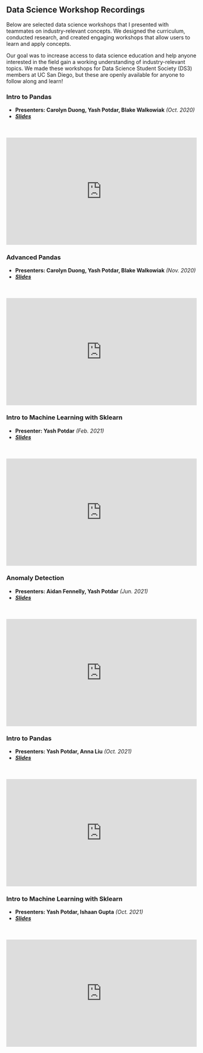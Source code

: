 ---
---

## Data Science Workshop Recordings
Below are selected data science workshops that I presented with teammates on industry-relevant concepts. We designed the curriculum, conducted research, and created engaging workshops that allow users to learn and apply concepts.

Our goal was to increase access to data science education and help anyone interested in the field gain a working understanding of industry-relevant topics. We made these workshops for Data Science Student Society (DS3) members at UC San Diego, but these are openly available for anyone to follow along and learn!


### Intro to Pandas 
- **Presenters: Carolyn Duong, Yash Potdar, Blake Walkowiak** *(Oct. 2020)*
- <a href="https://docs.google.com/presentation/d/18ybyLcXbEL7qSlO4A3UhM8VOjfG6LkXjPYozVwX24KE/edit#slide=id.p" target = "_blank">***Slides***</a>
<br>
<br>
<iframe style="width: 100%; aspect-ratio: 16/9;" src="https://www.youtube.com/embed/LN6XWwLVu2s" title="YouTube video player" frameborder="0" allow="accelerometer; autoplay; clipboard-write; encrypted-media; gyroscope; picture-in-picture; web-share" allowfullscreen></iframe>

### Advanced Pandas 
- **Presenters: Carolyn Duong, Yash Potdar, Blake Walkowiak** *(Nov. 2020)*
- <a href="https://docs.google.com/presentation/d/1pv9yAVuFMmiTDvPxAKuul6fAosv-71aXGhimTwWyLjk/edit#slide=id.gad0b223da3_0_13" target = "_blank">***Slides***</a>
<br>
<br>
<iframe style="width: 100%; aspect-ratio: 16/9;" src="https://www.youtube.com/embed/MetSgPWpqpM" title="YouTube video player" frameborder="0" allow="accelerometer; autoplay; clipboard-write; encrypted-media; gyroscope; picture-in-picture; web-share" allowfullscreen></iframe>

### Intro to Machine Learning with Sklearn 
- **Presenter: Yash Potdar** *(Feb. 2021)*
- <a href="https://docs.google.com/presentation/d/1Hw1B5-jLjqEwMqX-X95PgkrSMalVuDY9x8MLMa1ytrk/edit#slide=id.g6c52a2e8d8_0_177" target = "_blank">***Slides***</a>
<!-- SLIDES CURRENTLY REQUIRE TO BE SIGNED INTO UCSD -->
<br>
<br>
<iframe style="width: 100%; aspect-ratio: 16/9;" src="https://www.youtube.com/embed/2p55_wHQW18" title="YouTube video player" frameborder="0" allow="accelerometer; autoplay; clipboard-write; encrypted-media; gyroscope; picture-in-picture; web-share" allowfullscreen></iframe>

### Anomaly Detection 
- **Presenters: Aidan Fennelly, Yash Potdar** *(Jun. 2021)*
- <a href="https://docs.google.com/presentation/d/13ag8whWNkC4Mumrbznvg7g13WOEQGontHIrRqG6plV4/edit#slide=id.p" target = "_blank">***Slides***</a>
<br>
<br>
<iframe style="width: 100%; aspect-ratio: 16/9;" src="https://www.youtube.com/embed/OmA2nJRGiHA" title="YouTube video player" frameborder="0" allow="accelerometer; autoplay; clipboard-write; encrypted-media; gyroscope; picture-in-picture; web-share" allowfullscreen></iframe>

### Intro to Pandas 
- **Presenters: Yash Potdar, Anna Liu** *(Oct. 2021)*
- <a href="https://docs.google.com/presentation/d/1DWZ7OzFwxLztuPNeFpLl_phomDqy3b8nCT__vLmyxuc/edit#slide=id.gf1db675da0_1_219" target = "_blank">***Slides***</a>
<br>
<br>
<iframe style="width: 100%; aspect-ratio: 16/9;" src="https://www.youtube.com/embed/U6-dI04wwpM" title="YouTube video player" frameborder="0" allow="accelerometer; autoplay; clipboard-write; encrypted-media; gyroscope; picture-in-picture; web-share" allowfullscreen></iframe>

### Intro to Machine Learning with Sklearn 
- **Presenters: Yash Potdar, Ishaan Gupta** *(Oct. 2021)*
- <a href="https://docs.google.com/presentation/d/1jSns7rjkhJs3TQwHBUWZEn9MItF_sxLNb_uX_FccM0c/edit#slide=id.gf9db5cb7cc_3_0" target = "_blank">***Slides***</a>
<br>
<br>
<iframe style="width: 100%; aspect-ratio: 16/9;" src="https://www.youtube.com/embed/HI0pIN50V5k" title="YouTube video player" frameborder="0" allow="accelerometer; autoplay; clipboard-write; encrypted-media; gyroscope; picture-in-picture; web-share" allowfullscreen></iframe>